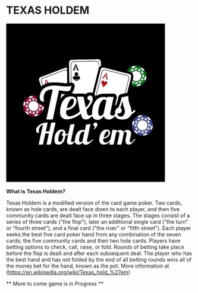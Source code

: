 # TEXAS HOLDEM


![Texas Holdem, card game](TexasHoldem.jpg)



**What is Texas Holdem?**

Texas Holdem is a modified version of the card game poker. Two cards, known as hole cards, are dealt face down to each player, and then five community cards are dealt face up in three stages. The stages consist of a series of three cards ("the flop"), later an additional single card ("the turn" or "fourth street"), and a final card ("the river" or "fifth street"). Each player seeks the best five card poker hand from any combination of the seven cards; the five community cards and their two hole cards. Players have betting options to check, call, raise, or fold. Rounds of betting take place before the flop is dealt and after each subsequent deal. The player who has the best hand and has not folded by the end of all betting rounds wins all of the money bet for the hand, known as the pot. More information at (https://en.wikipedia.org/wiki/Texas_hold_%27em)


** More to come game is in Progress **
